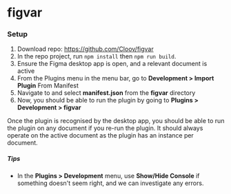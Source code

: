 # figvar

### Setup

1. Download repo: https://github.com/Cloov/figvar
2. In the repo project, run `npm install` then `npm run build`.
3. Ensure the Figma desktop app is open, and a relevant document is active
4. From the Plugins menu in the menu bar, go to **Development > Import Plugin** From Manifest
5. Navigate to and select **manifest.json** from the **figvar** directory
6. Now, you should be able to run the plugin by going to **Plugins > Development > figvar**

Once the plugin is recognised by the desktop app, you should be able to run the plugin on any document if you re-run the plugin. It should always operate on the active document as the plugin has an instance per document.

##### Tips

- In the **Plugins > Development** menu, use **Show/Hide Console** if something doesn't seem right, and we can investigate any errors.
